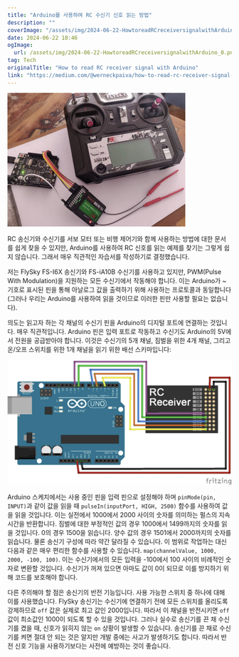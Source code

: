 ```yaml
---
title: "Arduino를 사용하여 RC 수신기 신호 읽는 방법"
description: ""
coverImage: "/assets/img/2024-06-22-HowtoreadRCreceiversignalwithArduino_0.png"
date: 2024-06-22 18:46
ogImage: 
  url: /assets/img/2024-06-22-HowtoreadRCreceiversignalwithArduino_0.png
tag: Tech
originalTitle: "How to read RC receiver signal with Arduino"
link: "https://medium.com/@werneckpaiva/how-to-read-rc-receiver-signal-with-arduino-54e0447f6c3f"
---
```



![img](/assets/img/2024-06-22-HowtoreadRCreceiversignalwithArduino_0.png)

RC 송신기와 수신기를 서보 모터 또는 비행 제어기와 함께 사용하는 방법에 대한 문서를 쉽게 찾을 수 있지만, Arduino를 사용하여 RC 신호를 읽는 예제를 찾기는 그렇게 쉽지 않습니다. 그래서 매우 직관적인 자습서를 작성하기로 결정했습니다.

저는 FlySky FS-I6X 송신기와 FS-iA10B 수신기를 사용하고 있지만, PWM(Pulse With Modulation)을 지원하는 모든 수신기에서 작동해야 합니다. 이는 Arduino가 ~ 기호로 표시된 핀을 통해 아날로그 값을 출력하기 위해 사용하는 프로토콜과 동일합니다(그러나 우리는 Arduino를 사용하여 읽을 것이므로 이러한 핀만 사용할 필요는 없습니다).

의도는 읽고자 하는 각 채널의 수신기 핀을 Arduino의 디지털 포트에 연결하는 것입니다. 매우 직관적입니다. Arduino 핀은 입력 포트로 작동하고 수신기도 Arduino의 5V에서 전원을 공급받아야 합니다. 이것은 수신기의 5개 채널, 짐벌을 위한 4개 채널, 그리고 온/오프 스위치를 위한 1개 채널을 읽기 위한 배선 스키마입니다:

<div class="content-ad"></div>


![How to read RC receiver signal with Arduino](/assets/img/2024-06-22-HowtoreadRCreceiversignalwithArduino_1.png)

Arduino 스케치에서는 사용 중인 핀을 입력 핀으로 설정해야 하며 `pinMode(pin, INPUT)`과 같이 값을 읽을 때 `pulseIn(inputPort, HIGH, 2500)` 함수를 사용하여 값을 읽을 것입니다. 이는 실전에서 1000에서 2000 사이의 숫자를 의미하는 펄스의 지속 시간을 반환합니다. 짐벌에 대한 부정적인 값의 경우 1000에서 1499까지의 숫자를 읽을 것입니다. 0의 경우 1500을 읽습니다. 양수 값의 경우 1501에서 2000까지의 숫자를 읽습니다. 물론 송신기 구성에 따라 약간 달라질 수 있습니다. 이 범위로 작업하는 대신 다음과 같은 매우 편리한 함수를 사용할 수 있습니다. `map(channelValue, 1000, 2000, -100, 100)`. 이는 수신기에서의 모든 입력을 -100에서 100 사이의 비례적인 숫자로 변환할 것입니다. 수신기가 꺼져 있으면 아마도 값이 0이 되므로 이를 방지하기 위해 코드를 보호해야 합니다.

다른 주의해야 할 점은 송신기의 반전 기능입니다. 사용 가능한 스위치 중 하나에 대해 이를 사용했습니다. FlySky 송신기는 수신기에 연결하기 전에 모든 스위치를 올리도록 강제하므로 `off` 값은 실제로 최고 값인 2000입니다. 따라서 이 채널을 반전시키면 `off` 값이 최소값인 1000이 되도록 할 수 있을 것입니다. 그러나 실수로 송신기를 끈 채 수신기를 켰을 때, 신호가 읽히지 않는 `on` 상황이 발생할 수 있습니다. 송신기를 끈 채로 수신기를 켜면 절대 안 되는 것은 알지만 개발 중에는 사고가 발생하기도 합니다. 따라서 반전 신호 기능을 사용하기보다는 사전에 예방하는 것이 좋습니다.
